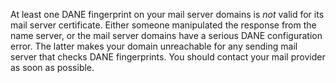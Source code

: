 At least one DANE fingerprint on your mail server domains is *not* valid for
 its mail server certificate. Either someone manipulated the response from 
the name server, or the mail server domains have a serious DANE 
configuration error. The latter makes your domain  unreachable for any 
sending mail server that checks DANE fingerprints. You should contact your 
mail provider as soon as possible.
